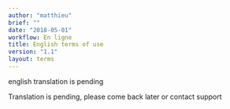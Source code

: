 ```yaml
---
author: "matthieu"
brief: ""
date: "2018-05-01"
workflow: En ligne
title: English terms of use
version: "1.1"
layout: terms
---
```


english translation is pending

Translation is pending, please come back later or contact support

